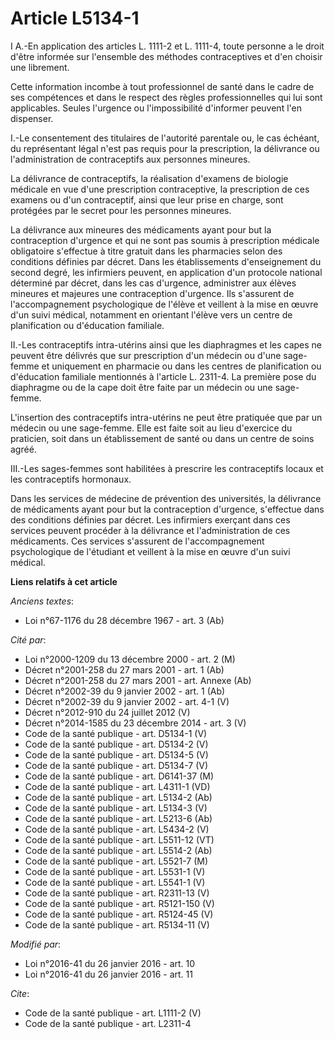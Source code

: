 # Article L5134-1

I A.-En application des articles L. 1111-2 et L. 1111-4, toute personne a le droit d'être informée sur l'ensemble des
méthodes contraceptives et d'en choisir une librement. 

Cette information incombe à tout professionnel de santé dans le cadre de ses compétences et dans le respect des règles
professionnelles qui lui sont applicables. Seules l'urgence ou l'impossibilité d'informer peuvent l'en dispenser. 

I.-Le consentement des titulaires de l'autorité parentale ou, le cas échéant, du représentant légal n'est pas requis pour la
prescription, la délivrance ou l'administration de contraceptifs aux personnes mineures. 

La délivrance de contraceptifs, la réalisation d'examens de biologie médicale en vue d'une prescription contraceptive, la
prescription de ces examens ou d'un contraceptif, ainsi que leur prise en charge, sont protégées par le secret pour les
personnes mineures. 

La délivrance aux mineures des médicaments ayant pour but la contraception d'urgence et qui ne sont pas soumis à prescription
médicale obligatoire s'effectue à titre gratuit dans les pharmacies selon des conditions définies par décret. Dans les
établissements d'enseignement du second degré, les infirmiers peuvent, en application d'un protocole national déterminé par
décret, dans les cas d'urgence, administrer aux élèves mineures et majeures une contraception d'urgence. Ils s'assurent de
l'accompagnement psychologique de l'élève et veillent à la mise en œuvre d'un suivi médical, notamment en orientant l'élève
vers un centre de planification ou d'éducation familiale. 

II.-Les contraceptifs intra-utérins ainsi que les diaphragmes et les capes ne peuvent être délivrés que sur prescription d'un
médecin ou d'une sage-femme et uniquement en pharmacie ou dans les centres de planification ou d'éducation familiale
mentionnés à l'article L. 2311-4. La première pose du diaphragme ou de la cape doit être faite par un médecin ou une sage-
femme. 

L'insertion des contraceptifs intra-utérins ne peut être pratiquée que par un médecin ou une sage-femme. Elle est faite soit
au lieu d'exercice du praticien, soit dans un établissement de santé ou dans un centre de soins agréé. 

III.-Les sages-femmes sont habilitées à prescrire les contraceptifs locaux et les contraceptifs hormonaux. 

Dans les services de médecine de prévention des universités, la délivrance de médicaments ayant pour but la contraception
d'urgence, s'effectue dans des conditions définies par décret. Les infirmiers exerçant dans ces services peuvent procéder à
la délivrance et l'administration de ces médicaments. Ces services s'assurent de l'accompagnement psychologique de l'étudiant
et veillent à la mise en œuvre d'un suivi médical.

**Liens relatifs à cet article**

_Anciens textes_:

  - Loi n°67-1176 du 28 décembre 1967 - art. 3 (Ab)

_Cité par_:

  - Loi n°2000-1209 du 13 décembre 2000 - art. 2 (M)
  - Décret n°2001-258 du 27 mars 2001 - art. 1 (Ab)
  - Décret n°2001-258 du 27 mars 2001 - art. Annexe (Ab)
  - Décret n°2002-39 du 9 janvier 2002 - art. 1 (Ab)
  - Décret n°2002-39 du 9 janvier 2002 - art. 4-1 (V)
  - Décret n°2012-910 du 24 juillet 2012 (V)
  - Décret n°2014-1585 du 23 décembre 2014 - art. 3 (V)
  - Code de la santé publique - art. D5134-1 (V)
  - Code de la santé publique - art. D5134-2 (V)
  - Code de la santé publique - art. D5134-5 (V)
  - Code de la santé publique - art. D5134-7 (V)
  - Code de la santé publique - art. D6141-37 (M)
  - Code de la santé publique - art. L4311-1 (VD)
  - Code de la santé publique - art. L5134-2 (Ab)
  - Code de la santé publique - art. L5134-3 (V)
  - Code de la santé publique - art. L5213-6 (Ab)
  - Code de la santé publique - art. L5434-2 (V)
  - Code de la santé publique - art. L5511-12 (VT)
  - Code de la santé publique - art. L5514-2 (Ab)
  - Code de la santé publique - art. L5521-7 (M)
  - Code de la santé publique - art. L5531-1 (V)
  - Code de la santé publique - art. L5541-1 (V)
  - Code de la santé publique - art. R2311-13 (V)
  - Code de la santé publique - art. R5121-150 (V)
  - Code de la santé publique - art. R5124-45 (V)
  - Code de la santé publique - art. R5134-11 (V)

_Modifié par_:

  - Loi n°2016-41 du 26 janvier 2016 - art. 10
  - Loi n°2016-41 du 26 janvier 2016 - art. 11

_Cite_:

  - Code de la santé publique - art. L1111-2 (V)
  - Code de la santé publique - art. L2311-4
